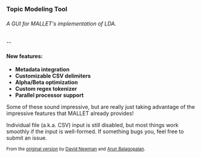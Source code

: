 
### Topic Modeling Tool
###### A GUI for MALLET's implementation of LDA.

--
#### New features:

* **Metadata integration**
* **Customizable CSV delimiters**
* **Alpha/Beta optimization**
* **Custom regex tokenizer**
* **Parallel processor support**

Some of these sound impressive, but are really just taking advantage of the impressive features that MALLET already provides! 

Individual file (a.k.a. CSV) input is still disabled, but most things work smoothly if the input is well-formed. If something bugs you, feel free to submit an issue.

<sub>From the [original version](http://code.google.com/p/topic-modeling-tool
) by [David Newman](http://www.ics.uci.edu/~newman/) and [Arun Balagopalan](https://github.com/arunbg).</sub>
